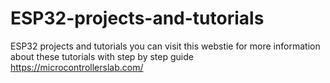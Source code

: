 # ESP32-projects-and-tutorials
ESP32 projects and tutorials
you can visit this webstie for more information about these tutorials with step by step guide
https://microcontrollerslab.com/
